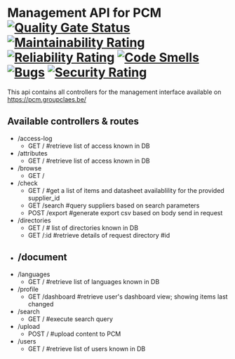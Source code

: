 # Management API for PCM [![Quality Gate Status](https://sonarcloud.io/api/project_badges/measure?project=groupclaes_pcm-api-manage&metric=alert_status)](https://sonarcloud.io/summary/new_code?id=groupclaes_pcm-api-manage) [![Maintainability Rating](https://sonarcloud.io/api/project_badges/measure?project=groupclaes_pcm-api-manage&metric=sqale_rating)](https://sonarcloud.io/summary/new_code?id=groupclaes_pcm-api-manage) [![Reliability Rating](https://sonarcloud.io/api/project_badges/measure?project=groupclaes_pcm-api-manage&metric=reliability_rating)](https://sonarcloud.io/summary/new_code?id=groupclaes_pcm-api-manage) [![Code Smells](https://sonarcloud.io/api/project_badges/measure?project=groupclaes_pcm-api-manage&metric=code_smells)](https://sonarcloud.io/summary/new_code?id=groupclaes_pcm-api-manage) [![Bugs](https://sonarcloud.io/api/project_badges/measure?project=groupclaes_pcm-api-manage&metric=bugs)](https://sonarcloud.io/summary/new_code?id=groupclaes_pcm-api-manage) [![Security Rating](https://sonarcloud.io/api/project_badges/measure?project=groupclaes_pcm-api-manage&metric=security_rating)](https://sonarcloud.io/summary/new_code?id=groupclaes_pcm-api-manage)

This api contains all controllers for the management interface available on https://pcm.groupclaes.be/

## Available controllers & routes
- /access-log
  - GET / #retrieve list of access known in DB
- /attributes
  - GET / #retrieve list of access known in DB
- /browse
  - GET /
- /check
  - GET / #get a list of items and datasheet availablility for the provided supplier_id
  - GET /search #query suppliers based on search parameters
  - POST /export #generate export csv based on body send in request
- /directories
  - GET / # list of directories known in DB
  - GET /:id #retrieve details of request directory #id
- /document
  - 
- /languages
  - GET / #retrieve list of languages known in DB
- /profile
  - GET /dashboard #retrieve user's dashboard view; showing items last changed
- /search
  - GET / #execute search query
- /upload
  - POST / #upload content to PCM
- /users
  - GET / #retrieve list of users known in DB